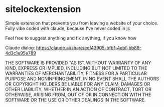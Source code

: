 # sitelockextension
Simple extension that prevents you from leaving a website of your choice. 
Fully vibe coded with claude, because I've never coded in js

Feel free to suggest anything and fix anything, if you know how

Claude dialog: https://claude.ai/share/eef43905-bfbf-4ebf-bb88-4d3c1e95e789

THE SOFTWARE IS PROVIDED "AS IS", WITHOUT WARRANTY OF ANY KIND, EXPRESS OR
IMPLIED, INCLUDING BUT NOT LIMITED TO THE WARRANTIES OF MERCHANTABILITY,
FITNESS FOR A PARTICULAR PURPOSE AND NONINFRINGEMENT. IN NO EVENT SHALL THE
AUTHORS OR COPYRIGHT HOLDERS BE LIABLE FOR ANY CLAIM, DAMAGES OR OTHER
LIABILITY, WHETHER IN AN ACTION OF CONTRACT, TORT OR OTHERWISE, ARISING FROM,
OUT OF OR IN CONNECTION WITH THE SOFTWARE OR THE USE OR OTHER DEALINGS IN THE
SOFTWARE.
